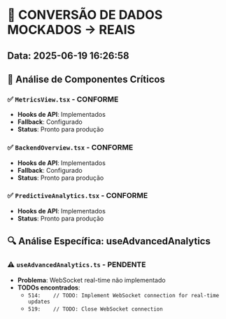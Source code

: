 # 🔄 CONVERSÃO DE DADOS MOCKADOS → REAIS
## Data: 2025-06-19 16:26:58

## 🎯 Análise de Componentes Críticos

### ✅ `MetricsView.tsx` - **CONFORME**
- **Hooks de API**: Implementados
- **Fallback**: Configurado
- **Status**: Pronto para produção

### ✅ `BackendOverview.tsx` - **CONFORME**
- **Hooks de API**: Implementados
- **Fallback**: Configurado
- **Status**: Pronto para produção

### ✅ `PredictiveAnalytics.tsx` - **CONFORME**
- **Hooks de API**: Implementados
- **Status**: Pronto para produção

## 🔍 Análise Específica: useAdvancedAnalytics

### ⚠️ `useAdvancedAnalytics.ts` - **PENDENTE**
- **Problema**: WebSocket real-time não implementado
- **TODOs encontrados**:
  - `514:    // TODO: Implement WebSocket connection for real-time updates`
  - `519:    // TODO: Close WebSocket connection`
